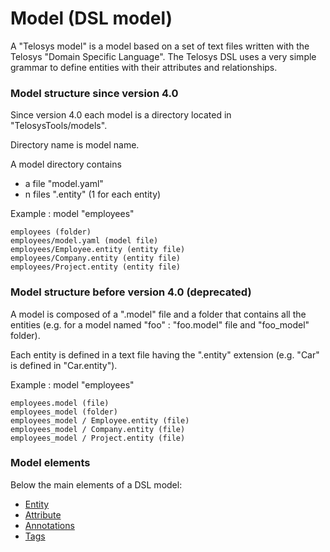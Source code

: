 # Model (DSL model)

A "Telosys model" is a model based on a set of text files written with the Telosys "Domain Specific Language". The Telosys DSL uses a very simple grammar to define entities with their attributes and relationships.&#x20;



### Model structure since version 4.0

Since version 4.0 each model is a directory located in "TelosysTools/models".

Directory name is model name.

A model directory contains&#x20;

* a file "model.yaml"&#x20;
* n files ".entity" (1 for each entity)

Example : model "employees"&#x20;

```
employees (folder)
employees/model.yaml (model file)
employees/Employee.entity (entity file)
employees/Company.entity (entity file)
employees/Project.entity (entity file) 
```



### Model structure before version 4.0  (deprecated)

A model is composed of a ".model" file and a folder that contains all the entities (e.g. for a model named "foo" : "foo.model" file and "foo\_model" folder).

Each entity is defined in a text file having the ".entity" extension (e.g. "Car" is defined in "Car.entity").&#x20;

Example : model "employees"&#x20;

```
employees.model (file)
employees_model (folder)
employees_model / Employee.entity (file)
employees_model / Company.entity (file)
employees_model / Project.entity (file) 
```



### Model elements

Below the main elements of a DSL model:

* [Entity](entity.md)
* [Attribute](attribute.md)
* [Annotations](attribute-annotations.md)
* [Tags](tags.md)

